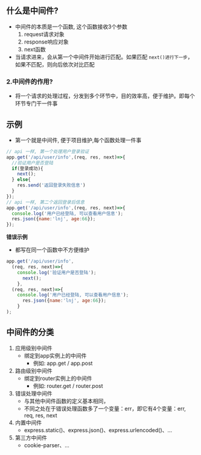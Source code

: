 ## 什么是中间件?

- 中间件的本质是一个函数, 这个函数接收3个参数
  1. request请求对象
  2. response响应对象
  3. next函数
- 当请求进来，会从第一个中间件开始进行匹配。如果匹配 `next()进行下一步`，如果不匹配，则向后依次对比匹配



### 2.中间件的作用?

- 将一个请求的处理过程，分发到多个环节中，目的效率高，便于维护。即每个环节专门干一件事



## 示例

- 第一个就是中间件, 便于项目维护,每个函数处理一件事

```js
// api 一样, 第一个处理用户登录验证
app.get('/api/user/info',(req, res, next)=>{
  //验证用户是否登陆
  if(登录成功){
  	next();  
  } else{
    res.send('返回登录失败信息')
  }
});
// api 一样, 第二个返回登录后信息
app.get('/api/user/info',(req, res, next)=>{
  console.log('用户已经登陆, 可以查看用户信息');
  res.json({name:'lnj', age:66});
});
```

**错误示例**

- 都写在同一个函数中不方便维护

```js
app.get('/api/user/info',
  (req, res, next)=>{
  	console.log('验证用户是否登陆');
	  next();
	},
  (req, res, next)=>{
  	console.log('用户已经登陆, 可以查看用户信息');
	  res.json({name:'lnj', age:66});
	}
);
```



## 中间件的分类

1. 应用级别中间件
   - 绑定到app实例上的中间件
     - 例如: app.get / app.post
2. 路由级别中间件
   - 绑定到router实例上的中间件
     - 例如: router.get / router.post
3. 错误处理中间件
   - 与其他中间件函数的定义基本相同，
   - 不同之处在于错误处理函数多了一个变量：err，即它有4个变量：err, req, res, next
4. 内置中间件
   - express.static()、express.json()、express.urlencoded()、...
5. 第三方中间件
   - cookie-parser、...